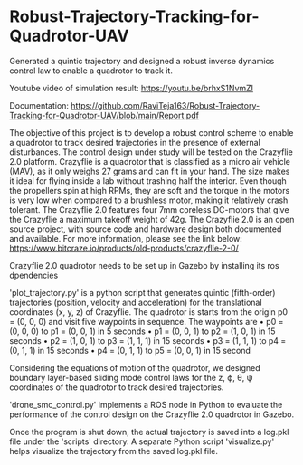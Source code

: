 # Robust-Trajectory-Tracking-for-Quadrotor-UAV
Generated a quintic trajectory and designed a robust inverse dynamics control law to enable a quadrotor to track it.

Youtube video of simulation result: https://youtu.be/brhxS1NvmZI

Documentation: https://github.com/RaviTeja163/Robust-Trajectory-Tracking-for-Quadrotor-UAV/blob/main/Report.pdf

The objective of this project is to develop a robust control scheme to enable a quadrotor to track desired trajectories in the presence of external disturbances. The control design under study will be tested on the Crazyflie 2.0 platform. Crazyflie is a quadrotor that is classified as a micro air vehicle (MAV), as it only weighs 27 grams and can fit in your hand. The size makes it ideal for flying inside a lab without trashing half the interior. Even though the propellers spin at high RPMs, they are soft and the torque in the motors is very low when compared to a brushless motor, making it relatively crash tolerant. The Crazyflie 2.0 features four 7mm coreless DC-motors that give the Crazyflie a maximum takeoff weight of 42g. The Crazyflie 2.0 is an open source project, with source code and hardware design both documented and available. For more information, please see the link below:
https://www.bitcraze.io/products/old-products/crazyflie-2-0/

Crazyflie 2.0 quadrotor needs to be set up in Gazebo by installing its ros dpendencies

'plot_trajectory.py' is a python script that generates quintic (fifth-order) trajectories (position, velocity and acceleration) for the translational coordinates (x, y, z) of Crazyflie. The quadrotor is starts from the origin p0 = (0, 0, 0) and visit five waypoints in sequence. The waypoints are
• p0 = (0, 0, 0) to p1 = (0, 0, 1) in 5 seconds
• p1 = (0, 0, 1) to p2 = (1, 0, 1) in 15 seconds
• p2 = (1, 0, 1) to p3 = (1, 1, 1) in 15 seconds
• p3 = (1, 1, 1) to p4 = (0, 1, 1) in 15 seconds
• p4 = (0, 1, 1) to p5 = (0, 0, 1) in 15 second

Considering the equations of motion of the quadrotor, we designed boundary layer-based sliding mode control laws for the z, ϕ, θ, ψ coordinates of the quadrotor to track desired trajectories.

'drone_smc_control.py'  implements a ROS node in Python to evaluate the performance of the control design on the Crazyflie 2.0 quadrotor in Gazebo.

Once the program is shut down, the actual trajectory is saved into a log.pkl file under the 'scripts' directory. A separate Python script 'visualize.py' helps visualize the trajectory from the saved log.pkl file.
